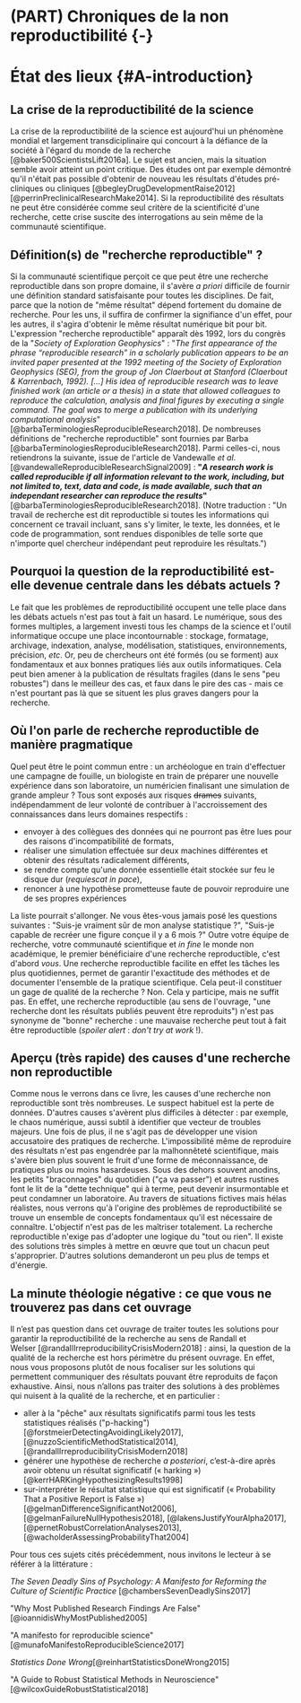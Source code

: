 # (PART) Chroniques de la non reproductibilité {-}

# État des lieux {#A-introduction}

## La crise de la reproductibilité de la science

La crise de la reproductibilité de la science est aujourd'hui un phénomène mondial et
largement transdiciplinaire qui concourt à la défiance de la société à l'égard
du monde de la recherche [@baker500ScientistsLift2016a]. Le sujet est ancien, mais la situation semble avoir atteint un point critique. Des études ont par exemple démontré qu'il n'était pas possible d'obtenir de nouveau les résultats d'études pré-cliniques ou cliniques [@begleyDrugDevelopmentRaise2012] [@perrinPreclinicalResearchMake2014]. Si la reproductibilité des résultats ne peut être considérée comme seul critère de la scientificité d'une recherche, cette crise suscite des interrogations au sein même de la communauté scientifique.

## Définition(s) de "recherche reproductible" ?

Si la communauté scientifique perçoit ce que peut être une recherche reproductible dans son
propre domaine, il s'avère *a priori* difficile de fournir une
définition standard satisfaisante pour toutes les disciplines. De fait, parce que la notion de "même
résultat" dépend fortement du domaine de recherche. Pour les uns, il suffira de confirmer
la signifiance d'un effet, pour les autres, il s'agira d'obtenir le même
résultat numérique bit pour bit. 
L'expression "recherche reproductible" apparaît dès 1992, lors du congrès de la "*Society of Exploration Geophysics*" : "*The first appearance of the phrase “reproducible research” in a scholarly publication appears to be an invited paper presented at the 1992 meeting of the Society of Exploration Geophysics (SEG), from the group of Jon Claerbout at Stanford (Claerbout & Karrenbach, 1992). […] His idea of reproducible research was to leave finished work (an article or a thesis) in a state that allowed colleagues to reproduce the calculation, analysis and final figures by executing a single command. The goal was to merge a publication with its underlying computational analysis*" [@barbaTerminologiesReproducibleResearch2018].
De nombreuses définitions de "recherche reproductible" sont fournies par Barba [@barbaTerminologiesReproducibleResearch2018]. Parmi celles-ci, nous retiendrons la suivante, issue de l'article de Vandewalle *et al*.[@vandewalleReproducibleResearchSignal2009] : 
**"*A research work is called reproducible if all information relevant to the work, including, but not limited to, text, data and code, is made available, such that an independant researcher can reproduce the results*"** [@barbaTerminologiesReproducibleResearch2018]. (Notre traduction : "Un travail de recherche est dit reproductible si toutes les informations qui concernent ce travail incluant, sans s'y limiter, le texte, les données, et le code de programmation, sont rendues disponibles de telle sorte que n'importe quel chercheur indépendant peut reproduire les résultats.") 

## Pourquoi la question de la reproductibilité est-elle devenue centrale dans les débats actuels ?

Le fait que les problèmes de reproductibilité occupent une telle place dans les débats actuels n'est
pas tout à fait un hasard. Le numérique, sous des formes multiples, a largement
investi tous les champs de la science et l'outil informatique occupe une place incontournable : stockage, formatage,
archivage, indexation, analyse, modélisation, statistiques, 
environnements, précision, *etc*. Or, peu de chercheurs ont été 
formés (ou se forment) aux fondamentaux et aux bonnes pratiques liés aux outils informatiques. Cela peut
bien amener à la publication de résultats fragiles (dans le sens "peu robustes") dans le meilleur
des cas, et faux dans le pire des cas - mais ce n'est pourtant pas là que se
situent les plus graves dangers pour la recherche. 

## Où l'on parle de recherche reproductible de manière pragmatique

Quel peut être le point commun entre : un archéologue en train d'effectuer une campagne de fouille, 
un biologiste en train de préparer une nouvelle expérience dans son laboratoire,
un numéricien finalisant une simulation de grande ampleur ?
Tous sont exposés aux risques ~~drames~~ suivants, indépendamment de leur volonté de contribuer à l'accroissement
des connaissances dans leurs domaines respectifs : 

- envoyer à des collègues des données qui ne pourront pas être lues pour des raisons
d'incompatibilité de formats,
- réaliser une simulation effectuée sur deux machines différentes et obtenir des résultats radicalement différents,
- se rendre compte qu'une donnée essentielle était stockée sur feu le disque dur (*requiescat in pace*),
- renoncer à une hypothèse prometteuse faute de pouvoir reproduire une de ses propres expériences

La liste pourrait s'allonger.
Ne vous êtes-vous jamais posé les questions suivantes : "Suis-je vraiment sûr de mon analyse statistique ?", "Suis-je capable de recréer une figure conçue il y a 6 mois ?" Outre votre équipe de recherche, votre communauté scientifique et *in fine* le monde non académique, le premier bénéficiaire d'une recherche reproductible, c'est d'abord *vous*. Une recherche
reproductible facilite en effet les tâches les plus quotidiennes, permet de garantir
l'exactitude des méthodes et de documenter l'ensemble de la pratique
scientifique. Cela peut-il constituer un gage de qualité de la recherche ? Non. Cela y
participe, mais ne suffit pas. En effet, une recherche reproductible (au sens de l'ouvrage, "une recherche dont les résultats publiés peuvent être reproduits") n'est pas synonyme de "bonne"
recherche : une mauvaise recherche peut tout à fait être
reproductible (*spoiler alert* : *don't try at work* !).

## Aperçu (très rapide) des causes d'une recherche non reproductible

Comme nous le verrons dans ce livre, les causes d'une recherche
non reproductible sont très nombreuses. Le suspect habituel est la perte de données.
D'autres causes s'avèrent plus difficiles à détecter : par exemple, le chaos numérique, aussi subtil à identifier que vecteur de troubles majeurs. 
Une fois de plus, il ne s'agit pas de développer une vision accusatoire des pratiques de recherche.
L'impossibilité même de reproduire des résultats n'est pas engendrée par la malhonnêteté scientifique, mais s'avère bien plus souvent le fruit d'une forme de méconnaissance, de pratiques plus ou moins hasardeuses. 
Sous des dehors souvent anodins, les petits "braconnages" du quotidien ("ça va passer") et autres rustines font le lit de la "dette technique" qui à terme, peut devenir insurmontable et peut condamner un laboratoire. 
Au travers de situations fictives mais hélas réalistes, nous verrons qu'à l'origine
des problèmes de reproductibilité se trouve un ensemble de concepts fondamentaux qu'il
est nécessaire de connaître. L'objectif n'est pas de les maîtriser totalement. La
recherche reproductible n'exige pas d'adopter une logique du "tout ou rien". Il existe
des solutions très simples à mettre en œuvre que tout un chacun peut s'approprier.
D'autres solutions demanderont un peu plus de temps et d'énergie. 

## La minute théologie négative : ce que vous ne trouverez pas dans cet ouvrage

Il n’est pas question dans cet ouvrage de traiter toutes les solutions pour garantir la reproductibilité de la recherche au sens de Randall et Welser [@randallIrreproducibilityCrisisModern2018] : ainsi, la question de la qualité de la recherche est hors périmètre du présent ouvrage. En effet, nous vous proposons plutôt de nous focaliser sur les solutions qui permettent communiquer des résultats pouvant être reproduits de façon exhaustive. 
Ainsi, nous n’allons pas traiter des solutions à des problèmes qui nuisent à la qualité de la recherche, et en particulier : 

- aller à la "pêche" aux résultats significatifs parmi tous les tests statistiques réalisés ("p-hacking") [@forstmeierDetectingAvoidingLikely2017], [@nuzzoScientificMethodStatistical2014], [@randallIrreproducibilityCrisisModern2018]
- générer une hypothèse de recherche *a posteriori*, c’est-à-dire après avoir obtenu un résultat significatif (« harking ») [@kerrHARKingHypothesizingResults1998]
- sur-interpréter le résultat statistique qui est significatif (« Probability That a Positive Report is False ») [@gelmanDifferenceSignificantNot2006], [@gelmanFailureNullHypothesis2018], [@lakensJustifyYourAlpha2017], [@pernetRobustCorrelationAnalyses2013], [@wacholderAssessingProbabilityThat2004]

Pour tous ces sujets cités précédemment, nous invitons le lecteur à se référer à la littérature : 

*The Seven Deadly Sins of Psychology: A Manifesto for Reforming the Culture of Scientific Practice* [@chambersSevenDeadlySins2017]

"Why Most Published Research Findings Are False"[@ioannidisWhyMostPublished2005]

"A manifesto for reproducible science"[@munafoManifestoReproducibleScience2017]

*Statistics Done Wrong*[@reinhartStatisticsDoneWrong2015]

"A Guide to Robust Statistical Methods in Neuroscience"[@wilcoxGuideRobustStatistical2018]

